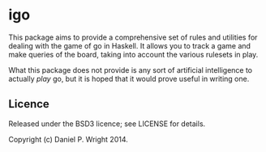 igo
===

This package aims to provide a comprehensive set of rules and utilities for
dealing with the game of go in Haskell.  It allows you to track a game and make
queries of the board, taking into account the various rulesets in play.

What this package does not provide is any sort of artificial intelligence to
actually *play* go, but it is hoped that it would prove useful in writing one.

Licence
-------

Released under the BSD3 licence; see LICENSE for details.

Copyright (c) Daniel P. Wright 2014.
